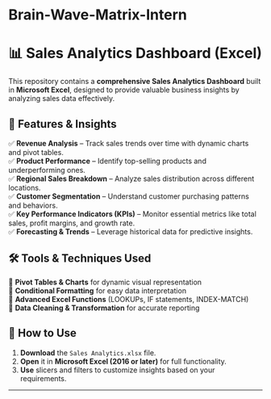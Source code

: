 # Brain-Wave-Matrix-Intern

# 📊 Sales Analytics Dashboard (Excel)  

This repository contains a **comprehensive Sales Analytics Dashboard** built in **Microsoft Excel**, designed to provide valuable business insights by analyzing sales data effectively.  

## 🚀 Features & Insights  
✅ **Revenue Analysis** – Track sales trends over time with dynamic charts and pivot tables.  
✅ **Product Performance** – Identify top-selling products and underperforming ones.  
✅ **Regional Sales Breakdown** – Analyze sales distribution across different locations.  
✅ **Customer Segmentation** – Understand customer purchasing patterns and behaviors.  
✅ **Key Performance Indicators (KPIs)** – Monitor essential metrics like total sales, profit margins, and growth rate.  
✅ **Forecasting & Trends** – Leverage historical data for predictive insights.  

## 🛠️ Tools & Techniques Used  
📌 **Pivot Tables & Charts** for dynamic visual representation  
📌 **Conditional Formatting** for easy data interpretation  
📌 **Advanced Excel Functions** (LOOKUPs, IF statements, INDEX-MATCH)  
📌 **Data Cleaning & Transformation** for accurate reporting  

## 📂 How to Use  
1. **Download** the `Sales Analytics.xlsx` file.  
2. **Open** it in **Microsoft Excel (2016 or later)** for full functionality.  
3. **Use** slicers and filters to customize insights based on your requirements.  

---
